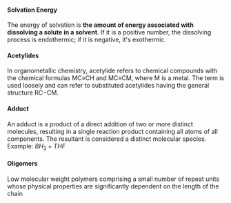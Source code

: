 #### Solvation Energy
The energy of solvation is **the amount of energy associated with dissolving a solute in a solvent**. If it is a positive number, the dissolving process is endothermic; if it is negative, it's exothermic.

#### Acetylides
In organometallic chemistry, acetylide refers to chemical compounds with the chemical formulas MC≡CH and MC≡CM, where M is a metal. The term is used loosely and can refer to substituted acetylides having the general structure RC−CM.

#### Adduct
An adduct is a product of a direct addition of two or more distinct molecules, resulting in a single reaction product containing all atoms of all components. The resultant is considered a distinct molecular species. 
Example: $BH_{3} + THF$ 

#### Oligomers 
Low molecular weight polymers comprising a small number of repeat units whose physical properties are significantly dependent on the length of the chain